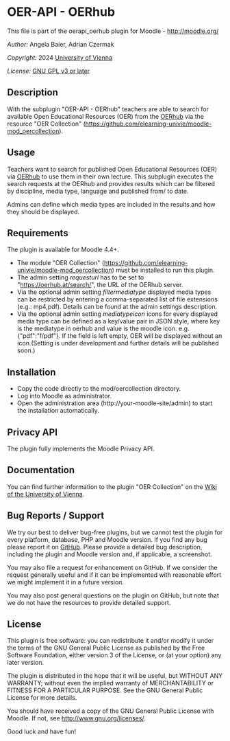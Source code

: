 OER-API - OERhub
===================

This file is part of the oerapi_oerhub plugin for Moodle - <http://moodle.org/>

*Author:* Angela Baier, Adrian Czermak

*Copyright:* 2024 [University of Vienna](https://www.univie.ac.at/)

*License:* [GNU GPL v3 or later](http://www.gnu.org/copyleft/gpl.html)

Description
-----------
With the subplugin "OER-API - OERhub" teachers are able to search for available Open Educational Resources (OER) from the [OERhub](https://oerhub.at) via the resource "OER Collection" (https://github.com/elearning-univie/moodle-mod_oercollection).

Usage
-----------
Teachers want to search for published Open Educational Resources (OER) via [OERhub](https://oerhub.at) to use them in their own lecture. This subplugin executes the search requests at the OERhub and provides results which can be filtered by discipline, media type, language and published from/ to date.

Admins can define which media types are included in the results and how they should be displayed.

Requirements
-----------
The plugin is available for Moodle 4.4+.

* The module "OER Collection" (https://github.com/elearning-univie/moodle-mod_oercollection) must be installed to run this plugin.
* The admin setting *requesturl* has to be set to "https://oerhub.at/search/", the URL of the OERhub server.
* Via the optional admin setting *filtermediatype* displayed media types can be restricted by entering a comma-separated list of file extensions (e.g.: mp4,pdf). Details can be found at the admin settings description.
* Via the optional admin setting *mediatypeicon* icons for every displayed media type can be defined as a key/value pair in JSON style, where key is the mediatype in oerhub and value is the moodle icon. e.g. {"pdf":"f/pdf"}. If the field is left empty, OER will be displayed without an icon.(Setting is under development and further details will be published soon.)

Installation
-----------
* Copy the code directly to the mod/oercollection directory.
* Log into Moodle as administrator.
* Open the administration area (http://your-moodle-site/admin) to start the installation automatically.

Privacy API
-----------
The plugin fully implements the Moodle Privacy API.

Documentation
-----------
You can find further information to the plugin "OER Collection" on the [Wiki of the University of Vienna](https://wiki.univie.ac.at/x/to2WHg).

Bug Reports / Support
-----------
We try our best to deliver bug-free plugins, but we cannot test the plugin for every platform,
database, PHP and Moodle version. If you find any bug please report it on
[GitHub](https://github.com/academic-moodle-cooperation/moodle-oerapi_oerhub/issues). Please
provide a detailed bug description, including the plugin and Moodle version and, if applicable, a
screenshot.

You may also file a request for enhancement on GitHub. If we consider the request generally useful
and if it can be implemented with reasonable effort we might implement it in a future version.

You may also post general questions on the plugin on GitHub, but note that we do not have the
resources to provide detailed support.

License
-----------
This plugin is free software: you can redistribute it and/or modify it under the terms of the GNU
General Public License as published by the Free Software Foundation, either version 3 of the
License, or (at your option) any later version.

The plugin is distributed in the hope that it will be useful, but WITHOUT ANY WARRANTY; without
even the implied warranty of MERCHANTABILITY or FITNESS FOR A PARTICULAR PURPOSE. See the GNU
General Public License for more details.

You should have received a copy of the GNU General Public License with Moodle. If not, see
<http://www.gnu.org/licenses/>.


Good luck and have fun!